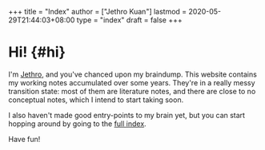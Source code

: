 +++
title = "Index"
author = ["Jethro Kuan"]
lastmod = 2020-05-29T21:44:03+08:00
type = "index"
draft = false
+++

# Hi! {#hi}

I'm [Jethro](https://www.jethro.dev/), and you've chanced upon my braindump.
This website contains my working notes accumulated over some years. They're in a
really messy transition state: most of them are literature notes, and there are
close to no conceptual notes, which I intend to start taking soon.

I also haven't made good entry-points to my brain yet, but you can start hopping
around by going to the [full index](/posts/).

Have fun!

